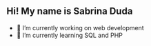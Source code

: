 ## Hi! My name is Sabrina Duda

- 🔭 I’m currently working on web development
- 🌱 I’m currently learning SQL and PHP

